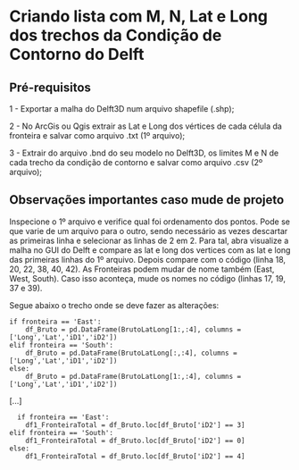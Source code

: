 # Criando lista com M, N, Lat e Long dos trechos da Condição de Contorno do Delft

## Pré-requisitos

1 - Exportar a malha do Delft3D num arquivo shapefile (.shp);

2 - No ArcGis ou Qgis extrair as Lat e Long dos vértices de cada célula da fronteira e salvar como arquivo .txt (1º arquivo);

3 - Extrair do arquivo .bnd do seu modelo no Delft3D, os limites M e N de cada trecho da condição de contorno e salvar como arquivo .csv (2º arquivo);

## Observações importantes caso mude de projeto

Inspecione o 1º arquivo e verifice qual foi ordenamento dos pontos. Pode se que varie de um arquivo para o outro, sendo necessário as vezes descartar 
as primeiras linha e selecionar as linhas de 2 em 2. Para tal, abra visualize a malha no GUI do Delft e compare as lat e long dos vertices com as lat 
e long das primeiras linhas do 1º arquivo. Depois compare com o código (linha 18, 20, 22, 38, 40, 42).
As Fronteiras podem mudar de nome também (East, West, South). Caso isso aconteça, mude os nomes no código (linhas 17, 19, 37 e 39).

Segue abaixo o trecho onde se deve fazer as alterações:


    if fronteira == 'East':
        df_Bruto = pd.DataFrame(BrutoLatLong[1:,:4], columns = ['Long','Lat','iD1','iD2'])
    elif fronteira == 'South':
        df_Bruto = pd.DataFrame(BrutoLatLong[:,:4], columns = ['Long','Lat','iD1','iD2'])
    else:
        df_Bruto = pd.DataFrame(BrutoLatLong[1:,:4], columns = ['Long','Lat','iD1','iD2'])
  [...]
  
      if fronteira == 'East':
        df1_FronteiraTotal = df_Bruto.loc[df_Bruto['iD2'] == 3]
    elif fronteira == 'South':
        df1_FronteiraTotal = df_Bruto.loc[df_Bruto['iD2'] == 0]
    else:
        df1_FronteiraTotal = df_Bruto.loc[df_Bruto['iD2'] == 4]
 



